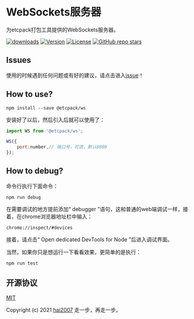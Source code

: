 # WebSockets服务器
为etcpack打包工具提供的WebSockets服务器。

<p>
  <a href="https://hai2007.gitee.io/npm-downloads?interval=7&packages=@etcpack/ws"><img src="https://img.shields.io/npm/dm/@etcpack/ws.svg" alt="downloads"></a>
  <a href="https://www.npmjs.com/package/@etcpack/ws"><img src="https://img.shields.io/npm/v/@etcpack/ws.svg" alt="Version"></a>
  <a href="https://github.com/etcpack/ws/blob/master/LICENSE"><img src="https://img.shields.io/npm/l/@etcpack/ws.svg" alt="License"></a>
  <a href="https://github.com/etcpack/ws" target='_blank'><img alt="GitHub repo stars" src="https://img.shields.io/github/stars/etcpack/ws?style=social"></a>
</p>

## Issues
使用的时候遇到任何问题或有好的建议，请点击进入[issue](https://github.com/etcpack/ws/issues)！

## How to use?

```
npm install --save @etcpack/ws
```

安装好了以后，然后引入后就可以使用了：

```js
import WS from '@etcpack/ws';

WS({
    port:number,// 端口号，可选，默认8080
});
```

## How to debug?

命令行执行下面命令：

```
npm run debug
```

在需要调试的地方提前添加“ debugger ”语句，这和普通的web端调试一样，接着，在chrome浏览器地址栏中输入：

```
chrome://inspect/#devices
```

接着，请点击“ Open dedicated DevTools for Node ”后进入调试界面。

当然，如果你只是想运行一下看看效果，更简单的是执行：

```
npm run test
```

开源协议
---------------------------------------
[MIT](https://github.com/etcpack/ws/blob/master/LICENSE)

Copyright (c) 2021 [hai2007](https://hai2007.gitee.io/sweethome/) 走一步，再走一步。
